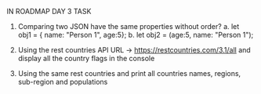IN ROADMAP DAY 3 TASK
1. Comparing two JSON have the same properties without order?
a. let obj1 = { name: "Person 1", age:5};
b. let obj2 = (age:5, name: "Person 1");

2. Using the rest countries API URL -> https://restcountries.com/3.1/all and display all the country flags in the console
   
3. Using the same rest countries and print all countries names, regions, sub-region and populations
